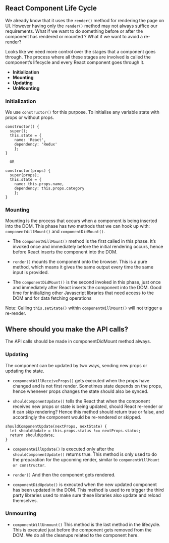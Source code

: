 ## React Component Life Cycle

We already know that it uses the `render()` method for rendering the page on UI.
However having only the `render()` method may not always suffice our requirements. 
What if we want to do something before or after the component has rendered or mounted ? What if we want to avoid a re-render?

Looks like we need more control over the stages that a component goes through. 
The process where all these stages are involved is called the component’s lifecycle and every React component goes through it.

- **Initialization**
- **Mounting**
- **Updating**
- **UnMounting**

### Initialization
We use `constructor()` for this purpose. To initialise any variable state with props or without props. 

``` 
constructor() {
  super();
  this.state = {
    name: 'React',
    dependency: 'Redux'
    };
}
  
  OR 
  
constructor(props) {
  super(props);
  this.state = {
    name: this.props.name,
    dependency: this.props.category
    };
}
```
### Mounting
Mounting is the process that occurs when a component is being inserted into the DOM. This phase has two methods that we can hook up with: `componentWillMount()` and `componentDidMount()`.

- The `componentWillMount()` method is the first called in this phase. It’s invoked once and immediately before the initial rendering occurs, hence before React inserts the component into the DOM.

- `render()` mounts the component onto the browser. This is a pure method, which means it gives the same output every time the same input is provided.

- The `componentDidMount()` is the second invoked in this phase, just once and immediately after React inserts the component into the DOM. Good time for initializing other Javascript libraries that need access to the DOM and for data fetching operations

Note: Calling `this.setState()` within `componentWillMount()` will not trigger a re-render.

## Where should you make the API calls?
The API calls should be made in componentDidMount method always.

### Updating
The component can be updated by two ways, sending new props or updating the state.

- `componentWillReceiveProps()` gets executed when the props have changed and is not first render. Sometimes state depends on the props, hence whenever props changes the state should also be synced. 

- `shouldComponentUpdate()` tells the React that when the component receives new props or state is being updated, should React re-render or it can skip rendering? Hence this method should return true or false, and accordingly the component would be re-rendered or skipped. 
```
shouldComponentUpdate(nextProps, nextState) {
  let shouldUpdate = this.props.status !== nextProps.status;
  return shouldUpdate;
}
```

- `componentWillUpdate()` is executed only after the `shouldComponentUpdate()` returns true. This method is only used to do the preparation for the upcoming render, similar to `componentWillMount or constructor`.

- `render()` And then the component gets rendered.

- `componentDidUpdate()` is executed when the new updated component has been updated in the DOM. This method is used to re trigger the third party libraries used to make sure these libraries also update and reload themselves.

### Unmounting
- `componentWillUnmount()` This method is the last method in the lifecycle. This is executed just before the component gets removed from the DOM. We do all the cleanups related to the component here.
